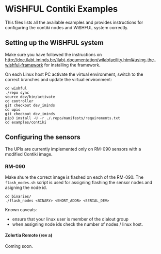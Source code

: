 # WiSHFUL Contiki Examples

This files lists all the available examples and provides instructions for configuring the contiki nodes and WiSHFUL system correctly.

## Setting up the WiSHFUL system
Make sure you have followed the instructions on http://doc.ilabt.iminds.be/ilabt-documentation/wilabfacility.html#using-the-wishful-framework for installing the framework.

On each Linux host PC activate the virtual environment, switch to the correct branches and update the virtual environment:
```
cd wishful
./repo sync
source dev/bin/activate
cd controller
git checkout dev_iminds
cd upis
git checkout dev_iminds
pip3 install -U -r ./.repo/manifests/requirements.txt
cd examples/contiki
```

## Configuring the sensors
The UPIs are currently implemented only on RM-090 sensors with a modified Contiki image.
### RM-090
Make shure the correct image is flashed on each of the RM-090. 
The `flash_nodes.sh` script is used for assigning flashing the sensor nodes and asigning the node id.
```
cd binaries/
./flash_nodes <BINARY> <SHORT_ADDR> <SERIAL_DEV>
```
Known caveats:
 - ensure that your linux user is member of the dialout group
 - when assigning node ids check the number of nodes / linux host.

#### Zolertia Remote (rev a)
Coming soon.

